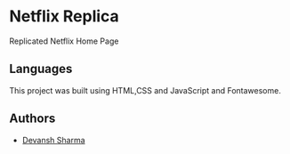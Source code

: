 
# Netflix Replica

Replicated Netflix Home Page 


## Languages
This project was built using HTML,CSS and JavaScript and Fontawesome.
## Authors

- [Devansh Sharma](https://github.com/Devansh0991)

